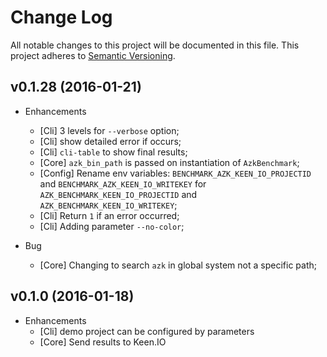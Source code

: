 # Change Log

All notable changes to this project will be documented in this file.
This project adheres to [Semantic Versioning](http://semver.org/).

## v0.1.28 (2016-01-21)

* Enhancements
  - [Cli] 3 levels for `--verbose` option;
  - [Cli] show detailed error if occurs;
  - [Cli] `cli-table` to show final results;
  - [Core] `azk_bin_path` is passed on instantiation of `AzkBenchmark`;
  - [Config] Rename env variables: `BENCHMARK_AZK_KEEN_IO_PROJECTID` and `BENCHMARK_AZK_KEEN_IO_WRITEKEY` for `AZK_BENCHMARK_KEEN_IO_PROJECTID` and `AZK_BENCHMARK_KEEN_IO_WRITEKEY`;
  - [Cli] Return `1` if an error occurred;
  - [Cli] Adding parameter `--no-color`;

* Bug
  - [Core] Changing to search `azk` in global system not a specific path;

## v0.1.0 (2016-01-18)

* Enhancements
  - [Cli] demo project can be configured by parameters
  - [Core] Send results to Keen.IO

